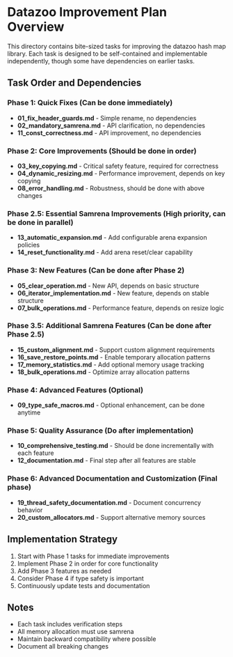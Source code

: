 # Datazoo Improvement Plan Overview

This directory contains bite-sized tasks for improving the datazoo hash map library. Each task is designed to be self-contained and implementable independently, though some have dependencies on earlier tasks.

## Task Order and Dependencies

### Phase 1: Quick Fixes (Can be done immediately)
- **01_fix_header_guards.md** - Simple rename, no dependencies
- **02_mandatory_samrena.md** - API clarification, no dependencies
- **11_const_correctness.md** - API improvement, no dependencies

### Phase 2: Core Improvements (Should be done in order)
- **03_key_copying.md** - Critical safety feature, required for correctness
- **04_dynamic_resizing.md** - Performance improvement, depends on key copying
- **08_error_handling.md** - Robustness, should be done with above changes

### Phase 2.5: Essential Samrena Improvements (High priority, can be done in parallel)
- **13_automatic_expansion.md** - Add configurable arena expansion policies
- **14_reset_functionality.md** - Add arena reset/clear capability

### Phase 3: New Features (Can be done after Phase 2)
- **05_clear_operation.md** - New API, depends on basic structure
- **06_iterator_implementation.md** - New feature, depends on stable structure
- **07_bulk_operations.md** - Performance feature, depends on resize logic

### Phase 3.5: Additional Samrena Features (Can be done after Phase 2.5)
- **15_custom_alignment.md** - Support custom alignment requirements
- **16_save_restore_points.md** - Enable temporary allocation patterns
- **17_memory_statistics.md** - Add optional memory usage tracking
- **18_bulk_operations.md** - Optimize array allocation patterns

### Phase 4: Advanced Features (Optional)
- **09_type_safe_macros.md** - Optional enhancement, can be done anytime

### Phase 5: Quality Assurance (Do after implementation)
- **10_comprehensive_testing.md** - Should be done incrementally with each feature
- **12_documentation.md** - Final step after all features are stable

### Phase 6: Advanced Documentation and Customization (Final phase)
- **19_thread_safety_documentation.md** - Document concurrency behavior
- **20_custom_allocators.md** - Support alternative memory sources

## Implementation Strategy

1. Start with Phase 1 tasks for immediate improvements
2. Implement Phase 2 in order for core functionality
3. Add Phase 3 features as needed
4. Consider Phase 4 if type safety is important
5. Continuously update tests and documentation

## Notes
- Each task includes verification steps
- All memory allocation must use samrena
- Maintain backward compatibility where possible
- Document all breaking changes
